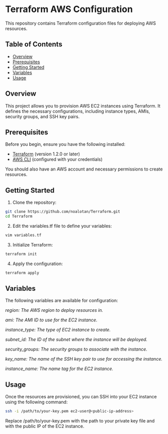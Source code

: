 # Terraform AWS Configuration

This repository contains Terraform configuration files for deploying AWS resources.

## Table of Contents

- [Overview](#overview)
- [Prerequisites](#prerequisites)
- [Getting Started](#getting-started)
- [Variables](#variables)
- [Usage](#usage)

## Overview

This project allows you to provision AWS EC2 instances using Terraform. It defines the necessary configurations, including instance types, AMIs, security groups, and SSH key pairs.

## Prerequisites

Before you begin, ensure you have the following installed:

- [Terraform](https://www.terraform.io/downloads.html) (version 1.2.0 or later)
- [AWS CLI](https://aws.amazon.com/cli/) (configured with your credentials)

You should also have an AWS account and necessary permissions to create resources.

## Getting Started

1. Clone the repository:

```bash
git clone https://github.com/noalotan/Terraform.git
cd Terraform
```
   
2. Edit the variables.tf file to define your variables:

```bash
vim variables.tf
```

3. Initialize Terraform:

```bash
terraform init
```

4. Apply the configuration:

```bash
terraform apply
```

## Variables

The following variables are available for configuration:

_region: The AWS region to deploy resources in._

_ami: The AMI ID to use for the EC2 instance._

_instance_type: The type of EC2 instance to create._

_subnet_id: The ID of the subnet where the instance will be deployed._

_security_groups: The security groups to associate with the instance._

_key_name: The name of the SSH key pair to use for accessing the instance._

_instance_name: The name tag for the EC2 instance._

## Usage
Once the resources are provisioned, you can SSH into your EC2 instance using the following command:

```bash
ssh -i /path/to/your-key.pem ec2-user@<public-ip-address>
```

Replace /path/to/your-key.pem with the path to your private key file and <public-ip-address> with the public IP of the EC2 instance.
